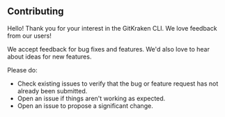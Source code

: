 ## Contributing 

Hello! Thank you for your interest in the GitKraken CLI. We love feedback from our users!

We accept feedback for bug fixes and features. We'd also love to hear about ideas for new features.

Please do:

<!-- TODO: rules -->

* Check existing issues to verify that the bug or feature request has not already been submitted.
* Open an issue if things aren't working as expected.
* Open an issue to propose a significant change.
